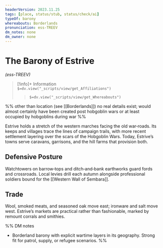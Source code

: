 ```yaml
---
headerVersion: 2023.11.25
tags: [place, status/stub, status/check/ai]
typeOf: barony
whereabouts: Borderlands
pronunciation: ess-TREEV
dm_notes: none
dm_owner: none
---
```

# The Barony of Estrive
*(ess-TREEV)*
>[!info]+ Information  
> `$=dv.view("_scripts/view/get_Affiliations")`  
>> `$=dv.view("_scripts/view/get_Whereabouts")`

%% other than location (see [[Borderlands]]) no real details exist; would almost certainly have been created post hobgoblin wars or at least occupied by hobgoblins during war %%

Estrive holds a stretch of the western marches facing the old war‑roads. Its keeps and villages trace the lines of campaign trails, with more recent settlement layering over the scars of the Hobgoblin Wars. Today, Estrive’s towns serve caravans, garrisons, and the hill farms that provision both.

## Defensive Posture
Watchtowers on barrow‑tops and ditch‑and‑bank earthworks guard fords and crossroads. Local levies drill each autumn alongside professional soldiers bound for the [[Western Wall of Sembara]].

## Trade
Wool, smoked meats, and seasoned oak move east; ironware and salt move west. Estrive’s markets are practical rather than fashionable, marked by remount corrals and smithies.

%%
DM notes
- Borderland barony with explicit wartime layers in its geography. Strong fit for patrol, supply, or refugee scenarios.
%%
